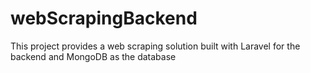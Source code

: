 # webScrapingBackend
This project provides a web scraping solution built with Laravel for the backend and MongoDB as the database
